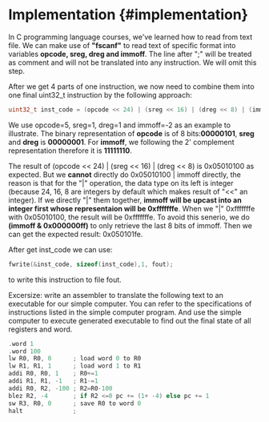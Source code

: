 # Implementation {#implementation}

In C programming language courses, we've learned how to read from text file. We can make use of **"fscanf"** to read text of specific format into variables **opcode, sreg, dreg and immoff**. The line after ";" will be treated as comment and will not be translated into any instruction. We will omit this step.

After we get 4 parts of one instruction, we now need to combine them into one final uint32\_t instruction by the following approach:
```c
uint32_t inst_code = (opcode << 24) | (sreg << 16) | (dreg << 8) | (immoff & 0x000000ff);
```

We use opcode=5, sreg=1, dreg=1 and immoff=-2 as an example to illustrate. The binary representation of **opcode** is of 8 bits:**00000101**, **sreg** and **dreg** is **00000001**. For **immoff**, we following the 2' complement representation therefore it is **11111110**. 

The result of (opcode << 24) | (sreg << 16) | (dreg << 8) is 0x05010100 as expected. But we **cannot** directly do 0x05010100 | immoff directly, the reason is that for the "|" operation, the data type on its left is integer (because 24, 16, 8 are integers by default which makes result of "<<" an integer). If we directly "|" them together, **immoff will be upcast into an integer first whose representaion will be 0xfffffffe**. When we "|" 0xfffffffe with 0x05010100, the result will be 0xfffffffe. To avoid this senerio, we do **(immoff & 0x000000ff)** to only retrieve the last 8 bits of immoff. Then we can get the expected result: 0x050101fe.


After get inst\_code we can use: 
```c
fwrite(&inst_code, sizeof(inst_code),1, fout);
```
to write this instruction to file fout.

Excersize: write an assembler to translate the following text to an executable for our simple computer. You can refer to the specifications of instructions listed in the simple computer program. And use the simple computer to execute generated executable to find out the final state of all registers and word.
```c
.word 1
.word 100
lw R0, R0, 0      ; load word 0 to R0
lw R1, R1, 1      ; load word 1 to R1
addi R0, R0, 1    ; R0+=1
addi R1, R1, -1   ; R1-=1
addi R0, R2, -100 ; R2=R0-100
blez R2, -4       ; if R2 <=0 pc += (1+ -4) else pc += 1
sw R3, R0, 0      ; save R0 to word 0
halt              ;
```
